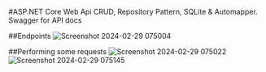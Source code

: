 #ASP.NET Core Web Api CRUD, Repository Pattern, SQLite & Automapper. Swagger for API docs

##Endpoints
![Screenshot 2024-02-29 075004](https://github.com/ekowamoonu/formula_one_api/assets/101939909/1ebbcef0-b2c0-4ddd-81a6-7c719c264521)

##Performing some requests
![Screenshot 2024-02-29 075022](https://github.com/ekowamoonu/formula_one_api/assets/101939909/dcafa99b-2ddb-4907-bed7-5fbce11034ab)
![Screenshot 2024-02-29 075145](https://github.com/ekowamoonu/formula_one_api/assets/101939909/141f5c3d-1809-4016-86d7-5e00de42091a)
